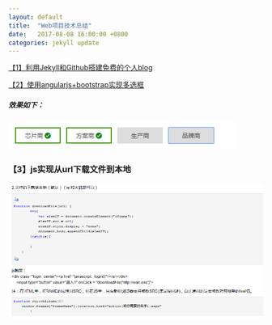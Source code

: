 ```yaml
---
layout: default
title:  "Web项目技术总结"
date:   2017-08-08 16:00:00 +0800
categories: jekyll update
---
```


[【1】利用Jekyll和Github搭建免费的个人blog](https://pingping1122.github.io/jekyll/update/2017/08/08/use-Jekyll-create-myblog.html)

[【2】使用angularjs+bootstrap实现多选框](https://github.com/pingping1122/pingping1122.github.io/blob/master/_posts/2017-09-09-angularjs-achieve-checkbox.markdown)
#####  效果如下：
![效果图](https://raw.githubusercontent.com/pingping1122/pingping1122.github.io/master/images/angular_achieve_checkbox/result.png)


### 【3】js实现从url下载文件到本地
![【3】js实现从url下载文件到本地](https://raw.githubusercontent.com/pingping1122/pingping1122.github.io/master/images/js_download_file_form_url/js_download_file_form_url.png)




